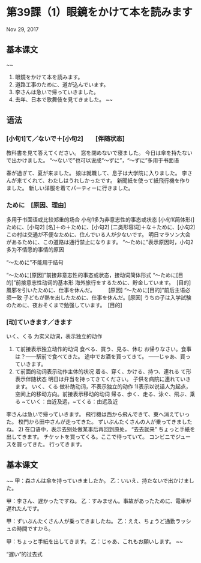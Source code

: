 # 第39課（1）眼鏡をかけて本を読みます
Nov 29, 2017

## 基本课文
~~
1. 眼鏡をかけて本を読みます。
2. 道路工事のために、道が込んでいます。
3. 李さんは急いで帰っていきました。
4. 去年、日本で歌舞伎を見てきました。
~~
## 语法
### [小句1]て／ないで＋[小句2]　　[伴随状态]
教科書を見て答えてください。
窓を閉めないで寝ました。
今日は傘を持たないで出かけました。
“～ないで”也可以说成“～ずに”，“～ずに”多用于书面语

春が過ぎて、夏が来ました。
娘は就職して、息子は大学院に入りました。
李さんが来てくれて、わたしはうれしかったです。
新聞紙を使って紙飛行機を作りました。
新しい洋服を着てパーティーに行きました。

### ために　[原因、理由]
多用于书面语或比较郑重的场合
小句1多为非意志性的事态或状态
[小句1(简体形)]ために、[小句2]
[名]＋の＋ために、[小句2]
[二类形容词]＋な＋ために、[小句2]
この村は交通が不便なために、住んでいる人が少ないです。
明日マラソン大会があるために、この道路は通行禁止になります。
“～ために”表示原因时，小句2多为不情愿的事情的原因

“～ために”不能用于结句

“～ために[原因]”前接非意志性的事态或状态，接动词简体形式
“～ために[目的]”前接意志性动词的基本形
海外旅行をするために、貯金しています。　[目的]
風邪を引いたために、仕事を休んだ。　　　[原因]
“～ために[目的]”前后主语必须一致
子どもが熱を出したために、仕事を休んだ。[原因]
うちの子は入学試験のために、夜おそくまで勉强しています。　[目的]

### [动]ていきます／きます
いく、くる 为实义动词，表示独立的动作
1) て前接表示独立动作的动词
食べる、買う、見る、休む
お帰りなさい。食事は？——駅前で食べてきた。
途中でお酒を買ってきて。
——じゃあ、買っていきます。
2) て前面的动词表示动作主体的状况
着る、穿く、かける、持つ、連れる
て形表示伴随状态
明日は弁当を持ってきてください。
子供を病院に連れていきます。
いく、くる 做补助动词，不表示独立的动作
1)表示以说话人为起点，空间上的移动方向。前接表示移动的动词
帰る、歩く、走る、泳ぐ、飛ぶ、乗る
~ていく：由近及远，~てくる：由远及近

李さんは急いで帰っていきます。
飛行機は西から飛んできて、東へ消えていった。
校門から田中さんが走ってきた。
ずいぶんたくさんの人が乗ってきましたね。
2) 在口语中，表示去别处做某事后再回到原处， “去去就来”
ちょっと手紙を出してきます。 
チケットを買ってくる。ここで待っていて。
コンビニでジュースを買ってきた。
行ってきます。

## 基本课文
~~
甲：森さんは傘を持っていきましたか。
乙：いいえ、持たないで出かけました。

甲：李さん、遅かったですね。
乙：すみません。事故があったために、電車が遅れたんです。

甲：ずいぶんたくさん人が乗ってきましたね。
乙：ええ、ちょうど通勤ラッシュの時間ですから。

甲：ちょっと手紙を出してきます。
乙：じゃあ、これもお願いします。
~~

“遅い”的过去式
